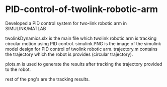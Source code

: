 # PID-control-of-twolink-robotic-arm
Developed a PID control system for two-link robotic arm in SIMULINK/MATLAB

twolinkDynamics.slx is the main file  which twolink robotic arm is  tracking circular motion using PID control.
simulink.PNG  is the image of the simulink model design for PID control of twolink robotic arm.
trajectory.m contains the trajectory which the robot is provides (circular trajectory).

plots.m is used to generate the results after tracking the trajectory provided to the robot.

rest of the png's are the tracking results.
